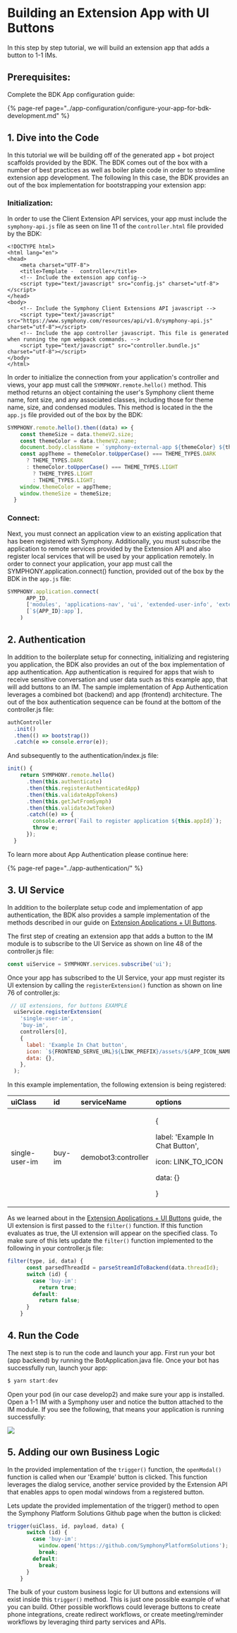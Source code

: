 # Building an Extension App with UI Buttons

In this step by step tutorial, we will build an extension app that adds a button to 1-1 IMs.  

## Prerequisites:

Complete the BDK App configuration guide:

{% page-ref page="../app-configuration/configure-your-app-for-bdk-development.md" %}

## 1.  Dive into the Code 

In this tutorial we will be building off of the generated app + bot project scaffolds provided by the BDK.  The BDK comes out of the box with a number of best practices as well as boiler plate code in order to streamline extension app development.  The following In this case, the BDK provides an out of the box implementation for bootstrapping your extension app:

### Initialization:

In order to use the Client Extension API services, your app must include the `symphony-api.js` file as seen on line 11 of the `controller.html` file provided by the BDK:

```markup
<!DOCTYPE html>
<html lang="en">
<head>
    <meta charset="UTF-8">
    <title>Template -  controller</title>
    <!-- Include the extension app config-->
    <script type="text/javascript" src="config.js" charset="utf-8"></script>
</head>
<body>
    <!-- Include the Symphony Client Extensions API javascript -->
    <script type="text/javascript" src="https://www.symphony.com/resources/api/v1.0/symphony-api.js" charset="utf-8"></script>
    <!-- Include the app controller javascript. This file is generated when running the npm webpack commands. -->
    <script type="text/javascript" src="controller.bundle.js" charset="utf-8"></script>
</body>
</html>
```

In order to initialize the connection from your application's controller and views, your app must call the `SYMPHONY.remote.hello()` method.  This method returns an object containing the user's Symphony client theme name, font size, and any associated classes, including those for theme name, size, and condensed modules.  This method is located in the the `app.js` file provided out of the box by the BDK: 

```javascript
SYMPHONY.remote.hello().then((data) => {
    const themeSize = data.themeV2.size;
    const themeColor = data.themeV2.name;
    document.body.className = `symphony-external-app ${themeColor} ${themeSize}`;
    const appTheme = themeColor.toUpperCase() === THEME_TYPES.DARK
      ? THEME_TYPES.DARK
      : themeColor.toUpperCase() === THEME_TYPES.LIGHT
        ? THEME_TYPES.LIGHT
        : THEME_TYPES.LIGHT;
    window.themeColor = appTheme;
    window.themeSize = themeSize;
  }
```

### Connect:

Next, you must connect an application view to an existing application that has been registered with Symphony.  Additionally, you must subscribe the application to remote services provided by the Extension API and also register local services that will be used by your application remotely.  In order to connect your application, your app must call the SYMPHONY.application.connect\(\) function, provided out of the box by the BDK in the `app.js` file: 

```javascript
SYMPHONY.application.connect(
      APP_ID,
      ['modules', 'applications-nav', 'ui', 'extended-user-info', 'extended-user-service', 'dialogs'],
      [`${APP_ID}:app`],
    )
```

## 2.  Authentication

In addition to the boilerplate setup for connecting, initializing and registering you application, the BDK also provides an out of the box implementation of app authentication.  App authentication is required for apps that wish to receive sensitive conversation and user data such as this example app, that will add buttons to an IM.  The sample implementation of App Authentication leverages a combined bot \(backend\) and app \(frontend\) architecture.  The out of the box authentication sequence can be found at the bottom of the controller.js file:

```javascript
authController
  .init()
  .then(() => bootstrap())
  .catch(e => console.error(e));  
```

And subsequently to the authentication/index.js file:

```javascript
init() {
    return SYMPHONY.remote.hello()
      .then(this.authenticate)
      .then(this.registerAuthenticatedApp)
      .then(this.validateAppTokens)
      .then(this.getJwtFromSymph)
      .then(this.validateJwtToken)
      .catch((e) => {
        console.error(`Fail to register application ${this.appId}`);
        throw e;
      });
  }
```

To learn more about App Authentication please continue here:

{% page-ref page="../app-authentication/" %}

## 3.  UI Service

In addition to the boilerplate setup code and implementation of app authentication, the BDK also provides a sample implementation of the methods described in our guide on [Extension Applications + UI Buttons](../planning-your-app/extension-applications-+-ui-buttons.md).

The first step of creating an extension app that adds a button to the IM module is to subscribe to the UI Service as shown on line 48 of the controller.js file:

```javascript
const uiService = SYMPHONY.services.subscribe('ui');
```

Once your app has subscribed to the UI Service, your app must register its UI extension by calling the `registerExtension()` function as shown on line 76 of controller.js:

```javascript
 // UI extensions, for buttons EXAMPLE
  uiService.registerExtension(
    'single-user-im',
    'buy-im',
    controllers[0],
    {
      label: 'Example In Chat button',
      icon: `${FRONTEND_SERVE_URL}${LINK_PREFIX}/assets/${APP_ICON_NAME}`,
      data: {},
    },
  );
```

In this example implementation, the following extension is being registered:

<table>
  <thead>
    <tr>
      <th style="text-align:left">uiClass</th>
      <th style="text-align:left">id</th>
      <th style="text-align:left">serviceName</th>
      <th style="text-align:left">options</th>
    </tr>
  </thead>
  <tbody>
    <tr>
      <td style="text-align:left">single-user-im</td>
      <td style="text-align:left">buy-im</td>
      <td style="text-align:left">demobot3:controller</td>
      <td style="text-align:left">
        <p>{</p>
        <p>label: &apos;Example In Chat Button&apos;,</p>
        <p>icon: LINK_TO_ICON</p>
        <p>data: {}</p>
        <p>}</p>
      </td>
    </tr>
  </tbody>
</table>

As we learned about in the [Extension Applications + UI Buttons](../planning-your-app/extension-applications-+-ui-buttons.md) guide, the UI extension is first passed to the `filter()` function.  If this function evaluates as true, the UI extension will appear on the specified class. To make sure of this lets update the `filter()` function implemented to the following in your controller.js file:

```javascript
filter(type, id, data) {
      const parsedThreadId = parseStreamIdToBackend(data.threadId);
      switch (id) {
        case 'buy-im':
          return true;
        default:
          return false;
      }
    }
```

## 4.  Run the Code

The next step is to run the code and launch your app.  First run your bot \(app backend\) by running the BotApplication.java file.  Once your bot has successfully run, launch your app:

```javascript
$ yarn start:dev
```

Open your pod \(in our case develop2\) and make sure your app is installed.  Open a 1-1 IM with a Symphony user and notice the button attached to the IM module.  If you see the following, that means your application is running successfully:

 

![](../../.gitbook/assets/screen-shot-2020-08-26-at-1.16.12-pm.png)

## 5.  Adding our own Business Logic

In the provided implementation of the `trigger()` function, the `openModal()` function is called when our 'Example' button is clicked.  This function leverages the dialog service, another service provided by the Extension API that enables apps to open modal windows from a registered button. 

Lets update the provided implementation of the trigger\(\) method to open the Symphony Platform Solutions Github page when the button is clicked:

```javascript
trigger(uiClass, id, payload, data) {
      switch (id) {
        case 'buy-im':
          window.open('https://github.com/SymphonyPlatformSolutions');
          break;
        default:
          break;
      }
    }
```

The bulk of your custom business logic for UI buttons and extensions will exist inside this `trigger()` method.  This is just one possible example of what you can build.  Other possible workflows could leverage buttons to create phone integrations, create redirect workflows, or create meeting/reminder workflows by leveraging third party services and APIs. 

